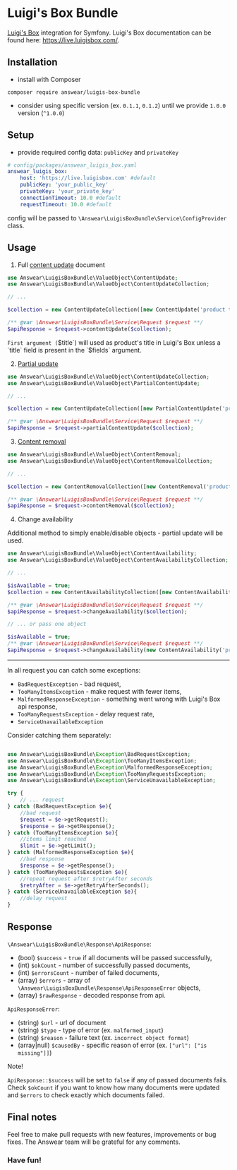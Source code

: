 # Luigi's Box Bundle
[Luigi's Box](https://www.luigisbox.com/) integration for Symfony.
Luigi's Box documentation can be found here: https://live.luigisbox.com/.

Installation
------------

* install with Composer
```
composer require answear/luigis-box-bundle
```
* consider using specific version (ex. `0.1.1`, `0.1.2`) until we provide `1.0.0` version (`^1.0.0`)

Setup
------------
* provide required config data: `publicKey` and `privateKey`
```yaml
# config/packages/answear_luigis_box.yaml
answear_luigis_box:
    host: 'https://live.luigisbox.com' #default
    publicKey: 'your_public_key'
    privateKey: 'your_private_key'
    connectionTimeout: 10.0 #default
    requestTimeout: 10.0 #default
```

config will be passed to `\Answear\LuigisBoxBundle\Service\ConfigProvider` class.

Usage
------------
1. Full [content update](https://live.luigisbox.com/?php#content-updates-content-update) document
```php
use Answear\LuigisBoxBundle\ValueObject\ContentUpdate;
use Answear\LuigisBoxBundle\ValueObject\ContentUpdateCollection;

// ...

$collection = new ContentUpdateCollection([new ContentUpdate('product title', 'product/url', 'object type', ['field' => 'field 1'])]);

/** @var \Answear\LuigisBoxBundle\Service\Request $request **/
$apiResponse = $request->contentUpdate($collection);
```

`First argument (`$title`) will used as product's title in Luigi's Box unless a `title` field is present in the `$fields` argument. 

2. [Partial update](https://live.luigisbox.com/?php#content-updates-partial-content-update)
```php
use Answear\LuigisBoxBundle\ValueObject\ContentUpdateCollection;
use Answear\LuigisBoxBundle\ValueObject\PartialContentUpdate;

// ...

$collection = new ContentUpdateCollection([new PartialContentUpdate('product/url', 'object type', ['title' => 'product title'])]);

/** @var \Answear\LuigisBoxBundle\Service\Request $request **/
$apiResponse = $request->partialContentUpdate($collection);
```

3. [Content removal](https://live.luigisbox.com/?php#content-updates-content-removal)
```php
use Answear\LuigisBoxBundle\ValueObject\ContentRemoval;
use Answear\LuigisBoxBundle\ValueObject\ContentRemovalCollection;

// ...

$collection = new ContentRemovalCollection([new ContentRemoval('product/url', 'product')]);

/** @var \Answear\LuigisBoxBundle\Service\Request $request **/
$apiResponse = $request->contentRemoval($collection);
```

4. Change availability

Additional method to simply enable/disable objects - partial update will be used.
```php
use Answear\LuigisBoxBundle\ValueObject\ContentAvailability;
use Answear\LuigisBoxBundle\ValueObject\ContentAvailabilityCollection;

// ...

$isAvailable = true;
$collection = new ContentAvailabilityCollection([new ContentAvailability('product/url', $isAvailable)]);

/** @var \Answear\LuigisBoxBundle\Service\Request $request **/
$apiResponse = $request->changeAvailability($collection);

// ... or pass one object

$isAvailable = true;
/** @var \Answear\LuigisBoxBundle\Service\Request $request **/
$apiResponse = $request->changeAvailability(new ContentAvailability('product/url', $isAvailable));
```

---
In all request you can catch some exceptions:
* `BadRequestException` - bad request,
* `TooManyItemsException` - make request with fewer items,
* `MalformedResponseException` - something went wrong with Luigi's Box api response,
* `TooManyRequestsException` - delay request rate,
* `ServiceUnavailableException`

Consider catching them separately:
```php

use Answear\LuigisBoxBundle\Exception\BadRequestException;
use Answear\LuigisBoxBundle\Exception\TooManyItemsException;
use Answear\LuigisBoxBundle\Exception\MalformedResponseException;
use Answear\LuigisBoxBundle\Exception\TooManyRequestsException;
use Answear\LuigisBoxBundle\Exception\ServiceUnavailableException;

try {
    // ... request
} catch (BadRequestException $e){
    //bad request
    $request = $e->getRequest();
    $response = $e->getResponse();
} catch (TooManyItemsException $e){
    //items limit reached
    $limit = $e->getLimit();
} catch (MalformedResponseException $e){
    //bad response 
    $response = $e->getResponse();
} catch (TooManyRequestsException $e){
    //repeat request after $retryAfter seconds
    $retryAfter = $e->getRetryAfterSeconds();
} catch (ServiceUnavailableException $e){
    //delay request
}

```

Response
------------

`\Answear\LuigisBoxBundle\Response\ApiResponse`:
* (bool) `$success` - `true` if all documents will be passed successfully,
* (int) `$okCount` - number of successfully passed documents,
* (int) `$errorsCount` - number of failed documents,
* (array) `$errors` - array of `\Answear\LuigisBoxBundle\Response\ApiResponseError` objects,
* (array) `$rawResponse` - decoded response from api.

`ApiResponseError`:
* (string) `$url` - url of document
* (string) `$type` - type of error (ex. `malformed_input`)
* (string) `$reason` - failure text (ex. `incorrect object format`)
* (array|null) `$causedBy` - specific reason of error (ex. `["url": ["is missing"]]`)


Note!

`ApiResponse::$success` will be set to `false` if any of passed documents fails. Check `$okCount` if you want to know how many documents were updated and `$errors` to check exactly which documents failed.


Final notes
------------

Feel free to make pull requests with new features, improvements or bug fixes. The Answear team will be grateful for any comments.


### Have fun!
